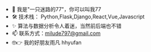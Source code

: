 - 👋 我是"一只迷路的77"，你可以叫我77
- 🛠️ 技术栈： Python,Flask,Django,React,Vue,Javascript
- ✨ 算法与数据分析令人着迷，当然前后端也不错
- 📫 联系方式：milude797@gmail.com
- 🤓👉 我的好朋友雨凡 hhyufan

<!---
milude77/milude77 is a ✨ special ✨ repository because its `README.md` (this file) appears on your GitHub profile.
You can click the Preview link to take a look at your changes.
--->
